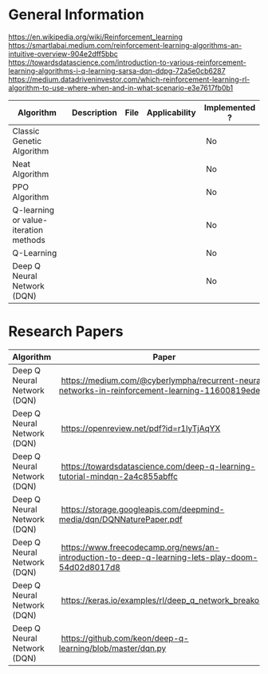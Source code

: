 # General Information
https://en.wikipedia.org/wiki/Reinforcement_learning
https://smartlabai.medium.com/reinforcement-learning-algorithms-an-intuitive-overview-904e2dff5bbc
https://towardsdatascience.com/introduction-to-various-reinforcement-learning-algorithms-i-q-learning-sarsa-dqn-ddpg-72a5e0cb6287
https://medium.datadriveninvestor.com/which-reinforcement-learning-rl-algorithm-to-use-where-when-and-in-what-scenario-e3e7617fb0b1

| Algorithm | Description | File | Applicability | Implemented ? |
| --- | --- | --- | --- | --- |
| Classic Genetic Algorithm |  |  |  | No |
| Neat Algorithm |  |  |  | No |
| PPO Algorithm |  |  |  | No |
| Q-learning or value-iteration methods |  |  |  | No |
| Q-Learning |  |  |  | No |
| Deep Q Neural Network (DQN) |  |  |  | No |

# Research Papers

| Algorithm | Paper |
| --- | --- |
| Deep Q Neural Network (DQN) | https://medium.com/@cyberlympha/recurrent-neural-networks-in-reinforcement-learning-11600819ede4 |
| Deep Q Neural Network (DQN) | https://openreview.net/pdf?id=r1lyTjAqYX |
| Deep Q Neural Network (DQN) | https://towardsdatascience.com/deep-q-learning-tutorial-mindqn-2a4c855abffc |
| Deep Q Neural Network (DQN) | https://storage.googleapis.com/deepmind-media/dqn/DQNNaturePaper.pdf |
| Deep Q Neural Network (DQN) | https://www.freecodecamp.org/news/an-introduction-to-deep-q-learning-lets-play-doom-54d02d8017d8 |
| Deep Q Neural Network (DQN) | https://keras.io/examples/rl/deep_q_network_breakout/ |
| Deep Q Neural Network (DQN) | https://github.com/keon/deep-q-learning/blob/master/dqn.py |